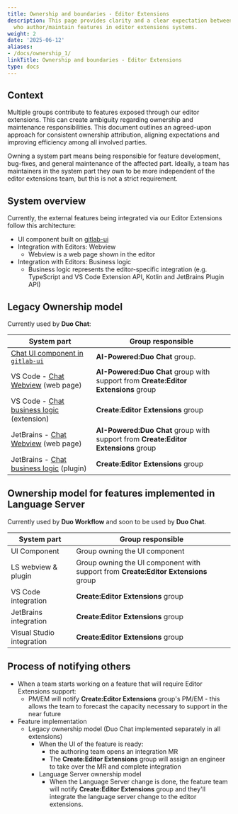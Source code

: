 ```yaml
---
title: Ownership and boundaries - Editor Extensions
description: This page provides clarity and a clear expectation between all parties
  who author/maintain features in editor extensions systems.
weight: 2
date: '2025-06-12'
aliases:
- /docs/ownership_1/
linkTitle: Ownership and boundaries - Editor Extensions
type: docs
---
```


## Context

Multiple groups contribute to features exposed through our editor extensions. This can create ambiguity regarding ownership and maintenance responsibilities. This document outlines an agreed-upon approach for consistent ownership attribution, aligning expectations and improving efficiency among all involved parties.

Owning a system part means being responsible for feature development, bug-fixes, and general maintenance of the affected part. Ideally, a team has maintainers in the system part they own to be more independent of the editor extensions team, but this is not a strict requirement.

## System overview

Currently, the external features being integrated via our Editor Extensions follow this architecture:

* UI component built on [gitlab-ui](https://gitlab.com/gitlab-org/gitlab-ui)
* Integration with Editors: Webview
  * Webview is a web page shown in the editor
* Integration with Editors: Business logic
  * Business logic represents the editor-specific integration (e.g. TypeScript and VS Code Extension API, Kotlin and JetBrains Plugin API)

## Legacy Ownership model

Currently used by **Duo Chat**:

| System part | Group responsible |
| ------ | ------ |
|    [Chat UI component in `gitlab-ui`](https://gitlab.com/gitlab-org/gitlab-ui/-/tree/main/src/components/experimental/duo/chat)     |   **AI-Powered:Duo Chat** group.     |
|    VS Code - [Chat Webview](https://gitlab.com/gitlab-org/gitlab-vscode-extension/-/tree/main/webviews/vue2/gitlab_duo_chat) (web page)    |     **AI-Powered:Duo Chat** group with support from **Create:Editor Extensions** group     |
|    VS Code - [Chat business logic](https://gitlab.com/gitlab-org/gitlab-vscode-extension/-/tree/main/src/common/chat?ref_type=heads) (extension)     |  **Create:Editor Extensions** group      |
|   JetBrains - [Chat Webview](https://gitlab.com/gitlab-org/editor-extensions/gitlab-jetbrains-plugin/-/tree/main/webview) (web page) |   **AI-Powered:Duo Chat** group with support from **Create:Editor Extensions** group      |
| JetBrains - [Chat business logic](https://gitlab.com/gitlab-org/editor-extensions/gitlab-jetbrains-plugin/-/tree/main/src/main/kotlin/com/gitlab/plugin/chat) (plugin) | **Create:Editor Extensions** group  |

## Ownership model for features implemented in Language Server

Currently used by **Duo Workflow** and soon to be used by **Duo Chat**.

| System part | Group responsible |
| ------ | ------ |
|    UI Component     |   Group owning the UI component     |
|    LS webview & plugin    |    Group owning the UI component with support from **Create:Editor Extensions** group  |
|    VS Code integration     |    **Create:Editor Extensions** group    |
|   JetBrains integration |    **Create:Editor Extensions** group    |
| Visual Studio integration | **Create:Editor Extensions** group |

## Process of notifying others

* When a team starts working on a feature that will require Editor Extensions support:
  * PM/EM will notify **Create:Editor Extensions** group's PM/EM - this allows the team to forecast the capacity necessary to support in the near future
* Feature implementation
  * Legacy ownership model (Duo Chat implemented separately in all extensions)
    * When the UI of the feature is ready:
      * the authoring team opens an integration MR
      * The **Create:Editor Extensions** group will assign an engineer to take over the MR and complete integration
    * Language Server ownership model
      * When the Language Server change is done, the feature team will notify **Create:Editor Extensions** group and they'll integrate the language server change to the editor extensions.
